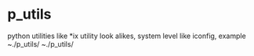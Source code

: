 # p_utils
python utilities like *ix utility look alikes, system level like iconfig, 
example ~./p_utils/
        ~./p_utils/
